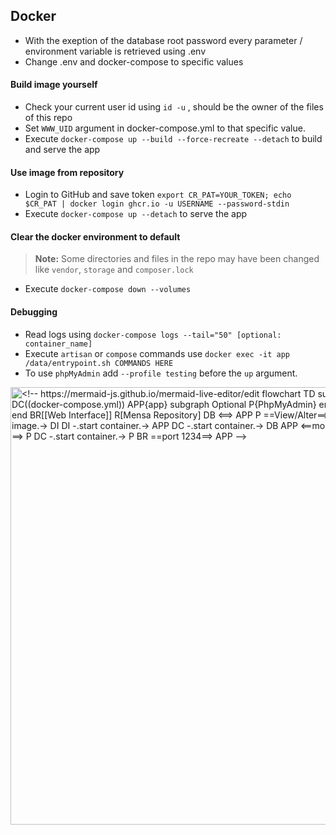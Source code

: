## **Docker**

- With the exeption of the database root password every parameter / environment variable is retrieved using .env
- Change .env and docker-compose to specific values
#### **Build image yourself**
- Check your current user id using `id -u` , should be the owner of the files of this repo
- Set `WWW_UID` argument in docker-compose.yml to that specific value.
- Execute `docker-compose up --build --force-recreate --detach` to build and serve the app

#### **Use image from repository**
- Login to GitHub and save token `export CR_PAT=YOUR_TOKEN; echo $CR_PAT | docker login ghcr.io -u USERNAME --password-stdin`
- Execute `docker-compose up --detach` to serve the app

#### **Clear the docker environment to default**
> **Note:** Some directories and files in the repo may have been changed like `vendor`, `storage` and `composer.lock`
- Execute `docker-compose down --volumes`

#### **Debugging**
- Read logs using `docker-compose logs --tail="50" [optional: container_name]`
- Execute `artisan` or `compose` commands use `docker exec -it app /data/entrypoint.sh COMMANDS HERE`
- To use `phpMyAdmin` add `--profile testing` before the `up` argument.


<a href="https://mermaid-js.github.io/mermaid-live-editor/edit/##eyJjb2RlIjoiXG5mbG93Y2hhcnQgVERcbnN1YmdyYXBoIERvY2tlciBFbnZpcm9ubWVudFxuREMoKGRvY2tlci1jb21wb3NlLnltbCkpXG5BUFB7YXBwfVxuc3ViZ3JhcGggT3B0aW9uYWxcblB7UGhwTXlBZG1pbn1cbmVuZFxuREJbKGRiKV1cbkRJKFtEb2NrZXJmaWxlXSlcbmVuZFxuQlJbW1dlYiBJbnRlcmZhY2VdXVxuUltNZW5zYSBSZXBvc2l0b3J5XVxuREIgPD09PiBBUFBcblAgPT1WaWV3L0FsdGVyPT0-IERCXG5EQyAtLi0gUlxuREMgLS5idWlsZCBpbWFnZS4tPiBESVxuREkgLS5zdGFydCBjb250YWluZXIuLT4gQVBQXG5EQyAtLnN0YXJ0IGNvbnRhaW5lci4tPiBEQlxuQVBQIDw9PW1vdW50OnJ3ID09PiBSXG5CUiA9PSBwb3J0IDgwODEgPT0-IFBcbkRDIC0uc3RhcnQgY29udGFpbmVyLi0-IFBcbkJSID09cG9ydCAxMjM0PT0-IEFQUFxuXG4iLCJtZXJtYWlkIjoie1xuICBcInRoZW1lXCI6IFwiZGFyXCIsXG4gIFwidGhlbWVWYXJpYWJsZXNcIjogeyBcbiAgICAgIFwiZGFya21vZGVcIjpcInRydWVcIlxuICAgICAgfVxufSIsInVwZGF0ZUVkaXRvciI6ZmFsc2UsImF1dG9TeW5jIjp0cnVlLCJ1cGRhdGVEaWFncmFtIjpmYWxzZX0">
<img src="https://mermaid.ink/img/eyJjb2RlIjoiXG5mbG93Y2hhcnQgVERcbnN1YmdyYXBoIERvY2tlciBFbnZpcm9ubWVudFxuREMoKGRvY2tlci1jb21wb3NlLnltbCkpXG5BUFB7YXBwfVxuc3ViZ3JhcGggT3B0aW9uYWxcblB7UGhwTXlBZG1pbn1cbmVuZFxuREJbKGRiKV1cbkRJKFtEb2NrZXJmaWxlXSlcbmVuZFxuQlJbW1dlYiBJbnRlcmZhY2VdXVxuUltNZW5zYSBSZXBvc2l0b3J5XVxuREIgPD09PiBBUFBcblAgPT1WaWV3L0FsdGVyPT0-IERCXG5EQyAtLi0gUlxuREMgLS5idWlsZCBpbWFnZS4tPiBESVxuREkgLS5zdGFydCBjb250YWluZXIuLT4gQVBQXG5EQyAtLnN0YXJ0IGNvbnRhaW5lci4tPiBEQlxuQVBQIDw9PW1vdW50OnJ3ID09PiBSXG5CUiA9PSBwb3J0IDgwODEgPT0-IFBcbkRDIC0uc3RhcnQgY29udGFpbmVyLi0-IFBcbkJSID09cG9ydCAxMjM0PT0-IEFQUFxuXG4iLCJtZXJtYWlkIjp7InRoZW1lIjoiZGFyayIsInRoZW1lVmFyaWFibGVzIjp7ImRhcmttb2RlIjoidHJ1ZSJ9fSwidXBkYXRlRWRpdG9yIjpmYWxzZSwiYXV0b1N5bmMiOnRydWUsInVwZGF0ZURpYWdyYW0iOmZhbHNlfQ" alt="
<!--
https://mermaid-js.github.io/mermaid-live-editor/edit
flowchart TD
subgraph Docker Environment
DC((docker-compose.yml))
APP{app}
subgraph Optional
P{PhpMyAdmin}
end
DB[(db)]
DI([Dockerfile])
end
BR[[Web Interface]]
R[Mensa Repository]
DB <==> APP
P ==View/Alter==> DB
DC -.- R
DC -.build image.-> DI
DI -.start container.-> APP
DC -.start container.-> DB
APP <==mount:rw ==> R
BR == port 8081 ==> P
DC -.start container.-> P
BR ==port 1234==> APP
-->
" width="" height="700">
</a>
